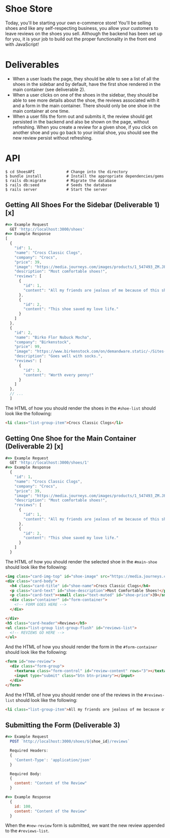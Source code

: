 # Shoe Store
Today, you'll be starting your own e-commerce store! You'll be selling shoes and like any self-respecting business, you allow your customers to leave reviews on the shoes you sell. Although the backend has been set up for you, it is your job to build out the proper functionality in the front end with JavaScript!

# Deliverables

* When a user loads the page, they should be able to see a list of all the shoes in the sidebar and by default, have the first shoe rendered in the main container (see deliverable 2).
* When a user clicks on one of the shoes in the sidebar, they should be able to see more details about the shoe, the reviews associated with it and a form in the main container. There should only be one shoe in the main container at one time.
* When a user fills the form out and submits it, the review should get persisted in the backend and also be shown on the page, without refreshing. When you create a review for a given shoe, if you click on another shoe and you go back to your initial shoe, you should see the new review persist without refreshing.

# API
```
$ cd ShoesAPI              # Change into the directory
$ bundle install           # Install the appropriate dependencies/gems
$ rails db:migrate         # Migrate the database
$ rails db:seed            # Seeds the database
$ rails server             # Start the server
```

## Getting All Shoes For the Sidebar (Deliverable 1) [x]

```JavaScript
#=> Example Request
  GET 'http://localhost:3000/shoes'
#=> Example Response
[
  {
    "id": 1,
    "name": "Crocs Classic Clogs",
    "company": "Crocs",
    "price": 39,
    "image": "https://media.journeys.com/images/products/1_547493_ZM.JPG",
    "description": "Most comfortable shoes!",
    "reviews": [
      {
        "id": 1,
        "content": "All my friends are jealous of me because of this shoe!"
      },
      {
        "id": 2,
        "content": "This shoe saved my love life."
      }
    ]
  },
  {
    "id": 2,
    "name": "Birko Flor Nubuck Mocha",
    "company": "Birkenstock",
    "price": 99,
    "image": "https://www.birkenstock.com/on/demandware.static/-/Sites-master-catalog/default/dw573eb793/151183/151183.jpg",
    "description": "Goes well with socks.",
    "reviews": [
      {
        "id": 3,
        "content": "Worth every penny!"
      }
    ]
  },
  // ...
  ]
```

The HTML of how you should render the shoes in the `#shoe-list` should look like the following:

```html
<li class="list-group-item">Crocs Classic Clogs</li>
```

## Getting One Shoe for the Main Container (Deliverable 2) [x]

```JavaScript
#=> Example Request
  GET 'http://localhost:3000/shoes/1'
#=> Example Response
  {
    "id": 1,
    "name": "Crocs Classic Clogs",
    "company": "Crocs",
    "price": 39,
    "image": "https://media.journeys.com/images/products/1_547493_ZM.JPG",
    "description": "Most comfortable shoes!",
    "reviews": [
      {
        "id": 1,
        "content": "All my friends are jealous of me because of this shoe!"
      },
      {
        "id": 2,
        "content": "This shoe saved my love life."
      }
    ]
  }
```

The HTML of how you should render the selected shoe in the `#main-shoe` should look like the following:

```HTML
<img class="card-img-top" id="shoe-image" src="https://media.journeys.com/images/products/1_547493_ZM.JPG">
<div class="card-body">
  <h4 class="card-title" id="shoe-name">Crocs Classic Clogs</h4>
  <p class="card-text" id="shoe-description">Most Comfortable Shoes!</p>
  <p class="card-text"><small class="text-muted" id="shoe-price">39</small></p>
  <div class="container" id="form-container">
    <!-- FORM GOES HERE -->
  </div>

</div>
<h5 class="card-header">Reviews</h5>
<ul class="list-group list-group-flush" id="reviews-list">
  <!-- REVIEWS GO HERE -->
</ul>
```

And the HTML of how you should render the form in the `#form-container` should look like the following:

```html
<form id="new-review">
  <div class="form-group">
    <textarea class="form-control" id="review-content" rows="3"></textarea>
    <input type="submit" class="btn btn-primary"></input>
  </div>
</form>
```

And the HTML of how you should render one of the reviews in the `#reviews-list` should look like the following:

```html
<li class="list-group-item">All my friends are jealous of me because of this shoe!</li>
```

## Submitting the Form (Deliverable 3)

```JavaScript
#=> Example Request
  POST `http://localhost:3000/shoes/${shoe_id}/reviews`

  Required Headers:
  {
    'Content-Type': 'application/json'
  }

  Required Body:
  {
    content: "Content of the Review"
  }

#=> Example Response
  {
    id: 100,
    content: "Content of the Review"
  }
```

When the `#new-review` form is submitted, we want the new review appended to the `#reviews-list`.
